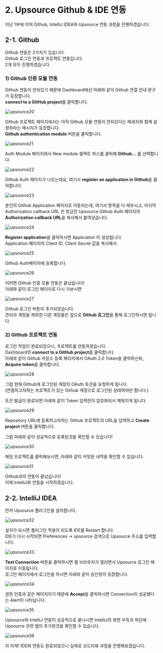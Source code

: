 # 2. Upsource Github & IDE 연동

지난 1부에 이어 Github, IntelliJ IDEA와 Upsource 연동 과정을 진행하겠습니다.

## 2-1. Github

Github 연동은 2가지가 있습니다.  
Github 로그인 연동과 프로젝트 연동입니다.  
2개 모두 진행하겠습니다.
  
### 1) Github 인증 모듈 연동

Github 연동이 안되있기 때문에 Dashboard에선 아래와 같이 Github 연결 안내 문구가 등장합니다.  
**connect to a GitHub project**를 클릭합니다.  

![upsource20](../images/upsource20.png)

Github 프로젝트 페이지에서는 아직 Github 모듈 연동이 안되있다는 메세지와 함께 설정하라는 메시지가 등장합니다.  
**Github authentication module** 버튼을 클릭합니다.

![upsource21](../images/upsource21.png)

Auth Module 페이지에서 New module 셀렉트 박스를 클릭해 **Github...** 를 선택합니다.

![upsource22](../images/upsource22.png)

Github Auth 페이지가 나오는데요, 여기서 **register an application in Github**을 클릭합니다.

![upsource23](../images/upsource23.png)

본인의 Github Application 페이지로 이동되는데, 여기서 항목을 다 채우시고, 마지막 Authorization callback URL 은 방금전 Upsource Github Auth 페이지의 **Authorization callback URL**을 복사해서 붙여넣습니다.  

![upsource24](../images/upsource24.png)

**Register application**을 클릭하시면 Application 이 생성됩니다.  
Application 페이지의 Client ID, Client Secret 값을 복사해서 

![upsource25](../images/upsource25.png)

Github Auth페이지에 등록합니다.

![upsource26](../images/upsource26.png)

이러면 Github 인증 모듈 연동은 끝났습니다!  
아래와 같이 로그인 페이지로 다시 가보시면

![upsource27](../images/upsource27.png)

Github 로그인 버튼이 추가되었습니다.  
관리자 계정을 제외한 다른 계정들은 앞으로 **Github 로그인**을 통해 로그인하시면 됩니다.  

### 2) Github 프로젝트 연동

로그인 작업이 완료되었으니, 프로젝트를 연동하겠습니다.  
Dashboard의 **connect to a GitHub project**를 클릭합니다.  
아래와 같이 Github 저장소 등록 페이지에서 OAuth 2.0 Token을 클릭하신뒤, **Acquire token**을 클릭합니다.

![upsource28](../images/upsource28.png)

그럼 현재 Github에 로그인된 계정의 OAuth 토큰을 요청하게 됩니다.  
(연결하고자하는 프로젝트가 있는 Github 계정으로 로그인된 상태여야만 합니다.)  
  
토큰 발급이 완료되면 아래와 같이 Token 입력란이 암호화되서 채워지게 됩니다.  

![upsource29](../images/upsource29.png)

Repository URL에 등록하고자하는 Github 프로젝트의 URL을 입력하고 **Create project** 버튼을 클릭합니다.  
  
그럼 아래와 같이 성공적으로 등록된것을 확인할 수 있습니다!

![upsource30](../images/upsource30.png)

해당 프로젝트를 클릭해보시면, 아래와 같이 커밋된 내역을 확인할 수 있습니다.

![upsource31](../images/upsource31.png)

Github과의 연동이 끝났습니다!  
이제 IntelliJ와 연동을 시작하겠습니다.

## 2-2. IntelliJ IDEA

먼저 Upsource 플러그인을 설치합니다.

![upsource32](../images/upsource32.png)

설치가 되시면 플러그인 적용이 되도록 IDE를 Restart 합니다.  
IDE가 다시 시작되면 Preferences -> upsource 검색으로 Upsource 주소를 입력합니다.

![upsource33](../images/upsource33.png)

**Test Connection** 버튼을 클릭하시면 웹 브라우저가 열리면서 Upsource 로그인 페이지로 이동됩니다.  
로그인 페이지에서 로그인을 하시면 아래와 같이 승인창이 등장합니다.

![upsource34](../images/upsource34.png)

권한 인증과 같은 페이지이기 때문에 **Accept**을 클릭하시면 Connection이 성공됐다는 Alert이 나타납니다.

![upsource35](../images/upsource35.png)

Upsource와 IntelliJ 연동이 성공적으로 끝나시면 IntelliJ의 화면 우측과 하단에 Upsource 관련 탭이 추가된것을 확인할 수 있습니다.

![upsource36](../images/upsource36.png)

자 이제! IDE와 연동도 완료되었으니 실제로 코드리뷰 과정을 진행해보겠습니다.



